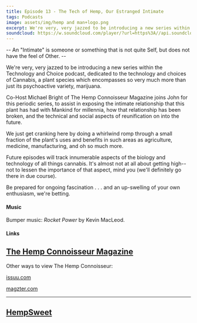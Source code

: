 ```yaml
---
title: Episode 13 - The Tech of Hemp, Our Estranged Intimate
tags: Podcasts
image: assets/img/hemp and man+logo.png
excerpt: We're very, very jazzed to be introducing a new series within the Technology and Choice podcast, dedicated to the technology and choices of Cannabis, a plant species which encompasses so very much more than just its psychoactive variety, marijuana.
soundcloud: https://w.soundcloud.com/player/?url=https%3A//api.soundcloud.com/tracks/307650222
---
```


-- An "Intimate" is someone or something that is not quite Self, but does not have the feel of Other. --

We're very, very jazzed to be introducing a new series within the Technology and Choice podcast, dedicated to the technology and choices of Cannabis, a plant species which encompasses so very much more than just its psychoactive variety, marijuana.

Co-Host Michael Bright of The Hemp Connoisseur Magazine joins John for this periodic series, to assist in exposing the intimate relationship that this plant has had with Mankind for millennia, how that relationship has been broken, and the technical and social aspects of reunification on into the future.

We just get cranking here by doing a whirlwind romp through a small fraction of the  plant's uses and benefits in such areas as agriculture, medicine, manufacturing, and oh so much more.

Future episodes will track innumerable aspects of the biology and technology of all things cannabis. It's almost not at all about getting high--not to lessen the importance of that aspect, mind you (we'll definitely go there in due course).

Be prepared for ongoing fascination . . . and an up-swelling of your own enthusiasm, we're betting.

#### Music

Bumper music: *Rocket Power* by Kevin MacLeod.

#### Links

[The Hemp Connoisseur Magazine](https://www.thcmag.com)
--------------

Other ways to view The Hemp Connoisseur:

[issuu.com](http://issuu.com)

[magzter.com](http://www.magzter.com)

-------

[HempSweet](https://hempsweet.net)
------------------
